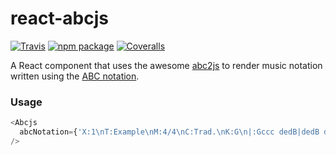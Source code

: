 # react-abcjs

[![Travis][build-badge]][build]
[![npm package][npm-badge]][npm]
[![Coveralls][coveralls-badge]][coveralls]

A React component that uses the awesome [abc2js](https://github.com/paulrosen/abcjs) to render music notation written using the [ABC notation](http://abcnotation.com).

### Usage

```js
<Abcjs
  abcNotation={'X:1\nT:Example\nM:4/4\nC:Trad.\nK:G\n|:Gccc dedB|dedB dedB|c2ec B2dB|c2A2 A2BA|'}
/>
```

[build-badge]: https://img.shields.io/travis/rigobauer/react-abcjs/master.svg?style=flat-square
[build]: https://travis-ci.org/rigobauer/react-abcjs

[npm-badge]: https://img.shields.io/npm/v/react-abcjs.svg?style=flat-square
[npm]: https://www.npmjs.org/package/react-abcjs

[coveralls-badge]: https://img.shields.io/coveralls/rigobauer/react-abcjs/master.svg?style=flat-square
[coveralls]: https://coveralls.io/github/rigobauer/react-abcjs
